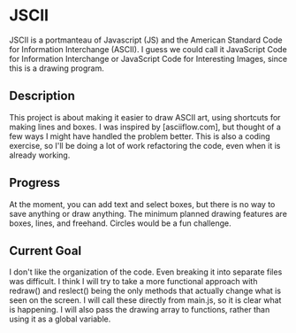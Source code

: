 # JSCII

JSCII is a portmanteau of Javascript (JS) and the American Standard Code for Information Interchange (ASCII). I guess we could call it JavaScript Code for Information Interchange or JavaScript Code for Interesting Images, since this is a drawing program.

## Description

This project is about making it easier to draw ASCII art, using shortcuts for making lines and boxes. I was inspired by [asciiflow.com], but thought of a few ways I might have handled the problem better. This is also a coding exercise, so I'll be doing a lot of work refactoring the code, even when it is already working.

## Progress

At the moment, you can add text and select boxes, but there is no way to save anything or draw anything. The minimum planned drawing features are boxes, lines, and freehand. Circles would be a fun challenge.

## Current Goal

I don't like the organization of the code. Even breaking it into separate files was difficult. I think I will try to take a more functional approach with redraw() and reslect() being the only methods that actually change what is seen on the screen. I will call these directly from main.js, so it is clear what is happening. I will also pass the drawing array to functions, rather than using it as a global variable.
